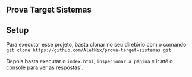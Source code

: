 ## Prova Target Sistemas
	
## Setup
Para executar esse projeto, basta clonar no seu diretório com o comando `git clone https://github.com/AlefNix/prova-target-sistemas.git`

Depois basta executar o `index.html`, `inspecionar a página` e ir até o console para ver as respostas`.
